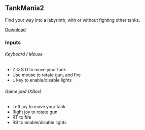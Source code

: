 TankMania2
------

Find your way into a labyrinth, with or without fighting other tanks.

[Download](https://sebajuste.itch.io/tankmania2)

### Inputs

###### Keyboard / Mouse

- Z Q S D to move your tank
- Use mouse to rotate gun, and fire
- L key to enable/disable lights

###### Game pad (XBox)

- Left joy to move your tank
- Right joy to rotate gun
- RT to fire
- RB to enable/disable lights
